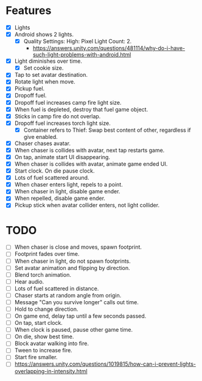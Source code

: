 # Features
- [x] Lights
- [x] Android shows 2 lights.
    - [x] Quality Settings: High: Pixel Light Count: 2.
        - <https://answers.unity.com/questions/481114/why-do-i-have-such-light-problems-with-android.html>
- [x] Light diminishes over time.
    - [x] Set cookie size.
- [x] Tap to set avatar destination.
- [x] Rotate light when move.
- [x] Pickup fuel.
- [x] Dropoff fuel.
- [x] Dropoff fuel increases camp fire light size.
- [x] When fuel is depleted, destroy that fuel game object.
- [x] Sticks in camp fire do not overlap.
- [x] Dropoff fuel increases torch light size.
    - [x] Container refers to Thief: Swap best content of other, regardless if give enabled.
- [x] Chaser chases avatar.
- [x] When chaser is collides with avatar, next tap restarts game.
- [x] On tap, animate start UI disappearing.
- [x] When chaser is collides with avatar, animate game ended UI.
- [x] Start clock. On die pause clock.
- [x] Lots of fuel scattered around.
- [x] When chaser enters light, repels to a point.
- [x] When chaser in light, disable game ender.
- [x] When repelled, disable game ender.
- [x] Pickup stick when avatar collider enters, not light collider.

# TODO

- [ ] When chaser is close and moves, spawn footprint.
- [ ] Footprint fades over time.
- [ ] When chaser in light, do not spawn footprints.
- [ ] Set avatar animation and flipping by direction.
- [ ] Blend torch animation.
- [ ] Hear audio.
- [ ] Lots of fuel scattered in distance.
- [ ] Chaser starts at random angle from origin.
- [ ] Message "Can you survive longer" calls out time.
- [ ] Hold to change direction.
- [ ] On game end, delay tap until a few seconds passed.
- [ ] On tap, start clock.
- [ ] When clock is paused, pause other game time.
- [ ] On die, show best time.
- [ ] Block avatar walking into fire.
- [ ] Tween to increase fire.
- [ ] Start fire smaller.
- [ ] <https://answers.unity.com/questions/1019815/how-can-i-prevent-lights-overlapping-in-intensity.html>
